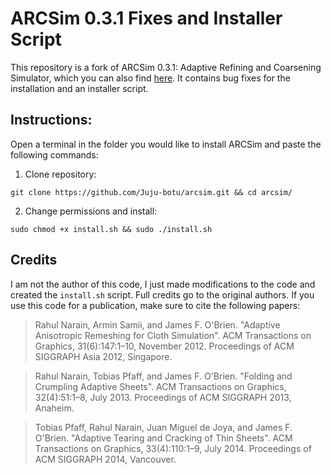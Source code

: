 # ARCSim 0.3.1 Fixes and Installer Script

This repository is a fork of ARCSim 0.3.1: Adaptive Refining and Coarsening Simulator, which you can also find [here](http://graphics.berkeley.edu/resources/ARCSim/). It contains bug fixes for the installation and an installer script.



## Instructions:

Open a terminal in the folder you would like to install ARCSim and paste the following commands:

1. Clone repository:
```shell
git clone https://github.com/Juju-botu/arcsim.git && cd arcsim/
```

2. Change permissions and install:
```shell
sudo chmod +x install.sh && sudo ./install.sh
```

## Credits

I am not the author of this code, I just made modifications to the code and created the `install.sh` script. Full credits go to the original authors. If you use this code for a publication, make sure to cite the following papers:

>Rahul Narain, Armin Samii, and James F. O'Brien. "Adaptive Anisotropic Remeshing for Cloth Simulation". ACM Transactions on Graphics, 31(6):147:1–10, November 2012. Proceedings of ACM SIGGRAPH Asia 2012, Singapore.

>Rahul Narain, Tobias Pfaff, and James F. O'Brien. "Folding and Crumpling Adaptive Sheets". ACM Transactions on Graphics, 32(4):51:1–8, July 2013. Proceedings of ACM SIGGRAPH 2013, Anaheim.

>Tobias Pfaff, Rahul Narain, Juan Miguel de Joya, and James F. O'Brien. "Adaptive Tearing and Cracking of Thin Sheets". ACM Transactions on Graphics, 33(4):110:1–9, July 2014. Proceedings of ACM SIGGRAPH 2014, Vancouver.
